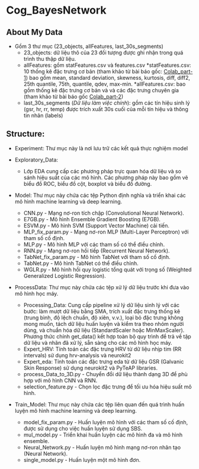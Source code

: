 # Cog_BayesNetwork

## About My Data
- Gồm 3 thư mục (23_objects, allFeatures, last_30s_segments)
	+ 23_objects: dữ liệu thô của 23 đối tượng được ghi nhận trong quá trình thu thập dữ liệu. 
	+ allFeatures: gồm statFeatures.csv và features.csv
		*statFeatures.csv: 10 thống kê đặc trưng cơ bản (tham khảo từ bài báo gốc: [Colab_part-1](https://colab.research.google.com/drive/1adYKWqgSsky0z5LITB9QjsFTmL7g90gH?usp=sharing)) bao gồm mean, standard deviation, skewness, kurtosis, diff, diff2, 25th quantile, 75th, quantile, qdev, max-min.
		*allFeatures.csv: bao gồm thống kê đặc trưng cơ bản và và các đặc trưng chuyên gia (tham khảo từ bài báo gốc [Colab_part-2](https://colab.research.google.com/drive/1adYKWqgSsky0z5LITB9QjsFTmL7g90gH?usp=sharing))
	+ last_30s_segments (_Dữ liệu làm việc chính_): gồm các tín hiệu sinh lý (gsr, hr, rr, temp) được trích xuất 30s cuối của mỗi tín hiệu và thông tin nhãn (labels) 

## Structure:
- Experiment: Thư mục này là nơi lưu trữ các kết quả thực nghiệm model

-  Exploratory_Data: 
    + Lớp EDA cung cấp các phương pháp trực quan hóa dữ liệu và so sánh hiệu suất của các mô hình. Các phương pháp này bao gồm vẽ biểu đồ ROC, biểu đồ cột, boxplot và biểu đồ đường.

- Model: Thư mục này chứa các tệp Python định nghĩa và triển khai các mô hình machine learning và deep learning.
    + CNN.py - Mạng nơ-ron tích chập (Convolutional Neural Network).
    + E7GB.py - Mô hình Ensemble Gradient Boosting (E7GB).
    + ESVM.py - Mô hình SVM (Support Vector Machine) cải tiến.
    + MLP_fix_param.py - Mạng nơ-ron MLP (Multi-Layer Perceptron) với tham số cố định.
    + MLP.py - Mô hình MLP với các tham số có thể điều chỉnh.
    + RNN.py - Mạng nơ-ron hồi tiếp (Recurrent Neural Network).
    + TabNet_fix_param.py - Mô hình TabNet với tham số cố định.
    + TabNet.py - Mô hình TabNet có thể điều chỉnh.
    + WGLR.py - Mô hình hồi quy logistic tổng quát với trọng số (Weighted Generalized Logistic Regression).
	
- ProcessData: Thư mục này chứa các tệp xử lý dữ liệu trước khi đưa vào mô hình học máy.
    + Processing_Data: Cung cấp pipeline xử lý dữ liệu sinh lý với các bước: làm mượt dữ liệu bằng SMA, trích xuất đặc trưng thống kê (trung bình, độ lệch chuẩn, độ xiên, v.v.), loại bỏ đặc trưng không mong muốn, tách dữ liệu huấn luyện và kiểm tra theo nhóm người dùng, và chuẩn hóa dữ liệu (StandardScaler hoặc MinMaxScaler). Phương thức chính get_data() kết hợp toàn bộ quy trình để trả về tập dữ liệu và nhãn đã xử lý, sẵn sàng cho các mô hình học máy.
	+ Expert_HRV: Tính toán các đặc trưng HRV từ dữ liệu nhịp tim (RR intervals) sử dụng hrv-analysis và neurokit2
	+ Expert_eda: Tính toán các đặc trưng eda từ dữ liệu GSR (Galvanic Skin Response) sử dụng neurokit2 và PyTeAP libraries.
    + process_Data_to_3D.py - Chuyển đổi dữ liệu thành dạng 3D để phù hợp với mô hình CNN và RNN.
    + selection_feature.py - Chọn lọc đặc trưng để tối ưu hóa hiệu suất mô hình.

- Train_Model: Thư mục này chứa các tệp liên quan đến quá trình huấn luyện mô hình machine learning và deep learning.
    + model_fix_param.py - Huấn luyện mô hình với các tham số cố định, được sử dụng cho việc huấn luyện sử dụng SBS.
    + mul_model.py - Triển khai huấn luyện các mô hình đa và mô hình ensemble.
    + Neural_Network.py - Huấn luyện mô hình mạng nơ-ron nhân tạo (Neural Network).
    + single_model.py - Huấn luyện một mô hình đơn.
